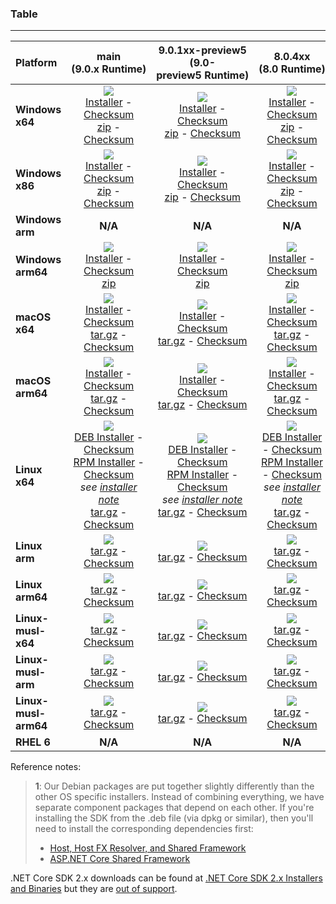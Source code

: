 ### Table

--------------------------------------------------------------------------------------
| Platform | main<br>(9.0.x&nbsp;Runtime) | 9.0.1xx-preview5<br>(9.0-preview5&nbsp;Runtime) | 8.0.4xx<br>(8.0&nbsp;Runtime) | 8.0.3xx<br>(8.0&nbsp;Runtime) | Release/7.0.4xx<br>(7.0.x&nbsp;Runtime) |
| :--------- | :----------: | :----------: | :----------: | :----------: | :----------: |
| **Windows x64** | [![][win-x64-badge-main]][win-x64-version-main]<br>[Installer][win-x64-installer-main] - [Checksum][win-x64-installer-checksum-main]<br>[zip][win-x64-zip-main] - [Checksum][win-x64-zip-checksum-main] | [![][win-x64-badge-9.0.1xx-preview5]][win-x64-version-9.0.1xx-preview5]<br>[Installer][win-x64-installer-9.0.1xx-preview5] - [Checksum][win-x64-installer-checksum-9.0.1xx-preview5]<br>[zip][win-x64-zip-9.0.1xx-preview5] - [Checksum][win-x64-zip-checksum-9.0.1xx-preview5] | [![][win-x64-badge-8.0.4XX]][win-x64-version-8.0.4XX]<br>[Installer][win-x64-installer-8.0.4XX] - [Checksum][win-x64-installer-checksum-8.0.4XX]<br>[zip][win-x64-zip-8.0.4XX] - [Checksum][win-x64-zip-checksum-8.0.4XX] | [![][win-x64-badge-8.0.3XX]][win-x64-version-8.0.3XX]<br>[Installer][win-x64-installer-8.0.3XX] - [Checksum][win-x64-installer-checksum-8.0.3XX]<br>[zip][win-x64-zip-8.0.3XX] - [Checksum][win-x64-zip-checksum-8.0.3XX] | [![][win-x64-badge-7.0.4XX]][win-x64-version-7.0.4XX]<br>[Installer][win-x64-installer-7.0.4XX] - [Checksum][win-x64-installer-checksum-7.0.4XX]<br>[zip][win-x64-zip-7.0.4XX] - [Checksum][win-x64-zip-checksum-7.0.4XX] |
| **Windows x86** | [![][win-x86-badge-main]][win-x86-version-main]<br>[Installer][win-x86-installer-main] - [Checksum][win-x86-installer-checksum-main]<br>[zip][win-x86-zip-main] - [Checksum][win-x86-zip-checksum-main] | [![][win-x86-badge-9.0.1xx-preview5]][win-x86-version-9.0.1xx-preview5]<br>[Installer][win-x86-installer-9.0.1xx-preview5] - [Checksum][win-x86-installer-checksum-9.0.1xx-preview5]<br>[zip][win-x86-zip-9.0.1xx-preview5] - [Checksum][win-x86-zip-checksum-9.0.1xx-preview5] | [![][win-x86-badge-8.0.4XX]][win-x86-version-8.0.4XX]<br>[Installer][win-x86-installer-8.0.4XX] - [Checksum][win-x86-installer-checksum-8.0.4XX]<br>[zip][win-x86-zip-8.0.4XX] - [Checksum][win-x86-zip-checksum-8.0.4XX] | [![][win-x86-badge-8.0.3XX]][win-x86-version-8.0.3XX]<br>[Installer][win-x86-installer-8.0.3XX] - [Checksum][win-x86-installer-checksum-8.0.3XX]<br>[zip][win-x86-zip-8.0.3XX] - [Checksum][win-x86-zip-checksum-8.0.3XX] | [![][win-x86-badge-7.0.4XX]][win-x86-version-7.0.4XX]<br>[Installer][win-x86-installer-7.0.4XX] - [Checksum][win-x86-installer-checksum-7.0.4XX]<br>[zip][win-x86-zip-7.0.4XX] - [Checksum][win-x86-zip-checksum-7.0.4XX] |
| **Windows arm** | **N/A** | **N/A** | **N/A** | **N/A** | **N/A** |
| **Windows arm64** | [![][win-arm64-badge-main]][win-arm64-version-main]<br>[Installer][win-arm64-installer-main] - [Checksum][win-arm64-installer-checksum-main]<br>[zip][win-arm64-zip-main] | [![][win-arm64-badge-9.0.1xx-preview5]][win-arm64-version-9.0.1xx-preview5]<br>[Installer][win-arm64-installer-9.0.1xx-preview5] - [Checksum][win-arm64-installer-checksum-9.0.1xx-preview5]<br>[zip][win-arm64-zip-9.0.1xx-preview5] | [![][win-arm64-badge-8.0.4XX]][win-arm64-version-8.0.4XX]<br>[Installer][win-arm64-installer-8.0.4XX] - [Checksum][win-arm64-installer-checksum-8.0.4XX]<br>[zip][win-arm64-zip-8.0.4XX] | [![][win-arm64-badge-8.0.3XX]][win-arm64-version-8.0.3XX]<br>[Installer][win-arm64-installer-8.0.3XX] - [Checksum][win-arm64-installer-checksum-8.0.3XX]<br>[zip][win-arm64-zip-8.0.3XX] | [![][win-arm64-badge-7.0.4XX]][win-arm64-version-7.0.4XX]<br>[Installer][win-arm64-installer-7.0.4XX] - [Checksum][win-arm64-installer-checksum-7.0.4XX]<br>[zip][win-arm64-zip-7.0.4XX] |
| **macOS x64** | [![][osx-x64-badge-main]][osx-x64-version-main]<br>[Installer][osx-x64-installer-main] - [Checksum][osx-x64-installer-checksum-main]<br>[tar.gz][osx-x64-targz-main] - [Checksum][osx-x64-targz-checksum-main] | [![][osx-x64-badge-9.0.1xx-preview5]][osx-x64-version-9.0.1xx-preview5]<br>[Installer][osx-x64-installer-9.0.1xx-preview5] - [Checksum][osx-x64-installer-checksum-9.0.1xx-preview5]<br>[tar.gz][osx-x64-targz-9.0.1xx-preview5] - [Checksum][osx-x64-targz-checksum-9.0.1xx-preview5] | [![][osx-x64-badge-8.0.4XX]][osx-x64-version-8.0.4XX]<br>[Installer][osx-x64-installer-8.0.4XX] - [Checksum][osx-x64-installer-checksum-8.0.4XX]<br>[tar.gz][osx-x64-targz-8.0.4XX] - [Checksum][osx-x64-targz-checksum-8.0.4XX] | [![][osx-x64-badge-8.0.3XX]][osx-x64-version-8.0.3XX]<br>[Installer][osx-x64-installer-8.0.3XX] - [Checksum][osx-x64-installer-checksum-8.0.3XX]<br>[tar.gz][osx-x64-targz-8.0.3XX] - [Checksum][osx-x64-targz-checksum-8.0.3XX] | [![][osx-x64-badge-7.0.4XX]][osx-x64-version-7.0.4XX]<br>[Installer][osx-x64-installer-7.0.4XX] - [Checksum][osx-x64-installer-checksum-7.0.4XX]<br>[tar.gz][osx-x64-targz-7.0.4XX] - [Checksum][osx-x64-targz-checksum-7.0.4XX] |
| **macOS arm64** | [![][osx-arm64-badge-main]][osx-arm64-version-main]<br>[Installer][osx-arm64-installer-main] - [Checksum][osx-arm64-installer-checksum-main]<br>[tar.gz][osx-arm64-targz-main] - [Checksum][osx-arm64-targz-checksum-main] | [![][osx-arm64-badge-9.0.1xx-preview5]][osx-arm64-version-9.0.1xx-preview5]<br>[Installer][osx-arm64-installer-9.0.1xx-preview5] - [Checksum][osx-arm64-installer-checksum-9.0.1xx-preview5]<br>[tar.gz][osx-arm64-targz-9.0.1xx-preview5] - [Checksum][osx-arm64-targz-checksum-9.0.1xx-preview5] | [![][osx-arm64-badge-8.0.4XX]][osx-arm64-version-8.0.4XX]<br>[Installer][osx-arm64-installer-8.0.4XX] - [Checksum][osx-arm64-installer-checksum-8.0.4XX]<br>[tar.gz][osx-arm64-targz-8.0.4XX] - [Checksum][osx-arm64-targz-checksum-8.0.4XX] | [![][osx-arm64-badge-8.0.3XX]][osx-arm64-version-8.0.3XX]<br>[Installer][osx-arm64-installer-8.0.3XX] - [Checksum][osx-arm64-installer-checksum-8.0.3XX]<br>[tar.gz][osx-arm64-targz-8.0.3XX] - [Checksum][osx-arm64-targz-checksum-8.0.3XX] | [![][osx-arm64-badge-7.0.4XX]][osx-arm64-version-7.0.4XX]<br>[Installer][osx-arm64-installer-7.0.4XX] - [Checksum][osx-arm64-installer-checksum-7.0.4XX]<br>[tar.gz][osx-arm64-targz-7.0.4XX] - [Checksum][osx-arm64-targz-checksum-7.0.4XX] |
| **Linux x64** | [![][linux-badge-main]][linux-version-main]<br>[DEB Installer][linux-DEB-installer-main] - [Checksum][linux-DEB-installer-checksum-main]<br>[RPM Installer][linux-RPM-installer-main] - [Checksum][linux-RPM-installer-checksum-main]<br>_see [installer note](../README.md#debian-package-dependencies)_<br>[tar.gz][linux-targz-main] - [Checksum][linux-targz-checksum-main] | [![][linux-badge-9.0.1xx-preview5]][linux-version-9.0.1xx-preview5]<br>[DEB Installer][linux-DEB-installer-9.0.1xx-preview5] - [Checksum][linux-DEB-installer-checksum-9.0.1xx-preview5]<br>[RPM Installer][linux-RPM-installer-9.0.1xx-preview5] - [Checksum][linux-RPM-installer-checksum-9.0.1xx-preview5]<br>_see [installer note](../README.md#debian-package-dependencies)_<br>[tar.gz][linux-targz-9.0.1xx-preview5] - [Checksum][linux-targz-checksum-9.0.1xx-preview5] | [![][linux-badge-8.0.4XX]][linux-version-8.0.4XX]<br>[DEB Installer][linux-DEB-installer-8.0.4XX] - [Checksum][linux-DEB-installer-checksum-8.0.4XX]<br>[RPM Installer][linux-RPM-installer-8.0.4XX] - [Checksum][linux-RPM-installer-checksum-8.0.4XX]<br>_see [installer note](../README.md#debian-package-dependencies)_<br>[tar.gz][linux-targz-8.0.4XX] - [Checksum][linux-targz-checksum-8.0.4XX] | [![][linux-badge-8.0.3XX]][linux-version-8.0.3XX]<br>[DEB Installer][linux-DEB-installer-8.0.3XX] - [Checksum][linux-DEB-installer-checksum-8.0.3XX]<br>[RPM Installer][linux-RPM-installer-8.0.3XX] - [Checksum][linux-RPM-installer-checksum-8.0.3XX]<br>_see [installer note](../README.md#debian-package-dependencies)_<br>[tar.gz][linux-targz-8.0.3XX] - [Checksum][linux-targz-checksum-8.0.3XX] | [![][linux-badge-7.0.4XX]][linux-version-7.0.4XX]<br>[DEB Installer][linux-DEB-installer-7.0.4XX] - [Checksum][linux-DEB-installer-checksum-7.0.4XX]<br>[RPM Installer][linux-RPM-installer-7.0.4XX] - [Checksum][linux-RPM-installer-checksum-7.0.4XX]<br>_see [installer note](../README.md#debian-package-dependencies)_<br>[tar.gz][linux-targz-7.0.4XX] - [Checksum][linux-targz-checksum-7.0.4XX] |
| **Linux arm** | [![][linux-arm-badge-main]][linux-arm-version-main]<br>[tar.gz][linux-arm-targz-main] - [Checksum][linux-arm-targz-checksum-main] | [![][linux-arm-badge-9.0.1xx-preview5]][linux-arm-version-9.0.1xx-preview5]<br>[tar.gz][linux-arm-targz-9.0.1xx-preview5] - [Checksum][linux-arm-targz-checksum-9.0.1xx-preview5] | [![][linux-arm-badge-8.0.4XX]][linux-arm-version-8.0.4XX]<br>[tar.gz][linux-arm-targz-8.0.4XX] - [Checksum][linux-arm-targz-checksum-8.0.4XX] | [![][linux-arm-badge-8.0.3XX]][linux-arm-version-8.0.3XX]<br>[tar.gz][linux-arm-targz-8.0.3XX] - [Checksum][linux-arm-targz-checksum-8.0.3XX] | [![][linux-arm-badge-7.0.4XX]][linux-arm-version-7.0.4XX]<br>[tar.gz][linux-arm-targz-7.0.4XX] - [Checksum][linux-arm-targz-checksum-7.0.4XX] |
| **Linux arm64** | [![][linux-arm64-badge-main]][linux-arm64-version-main]<br>[tar.gz][linux-arm64-targz-main] - [Checksum][linux-arm64-targz-checksum-main] | [![][linux-arm64-badge-9.0.1xx-preview5]][linux-arm64-version-9.0.1xx-preview5]<br>[tar.gz][linux-arm64-targz-9.0.1xx-preview5] - [Checksum][linux-arm64-targz-checksum-9.0.1xx-preview5] | [![][linux-arm64-badge-8.0.4XX]][linux-arm64-version-8.0.4XX]<br>[tar.gz][linux-arm64-targz-8.0.4XX] - [Checksum][linux-arm64-targz-checksum-8.0.4XX] | [![][linux-arm64-badge-8.0.3XX]][linux-arm64-version-8.0.3XX]<br>[tar.gz][linux-arm64-targz-8.0.3XX] - [Checksum][linux-arm64-targz-checksum-8.0.3XX] | [![][linux-arm64-badge-7.0.4XX]][linux-arm64-version-7.0.4XX]<br>[tar.gz][linux-arm64-targz-7.0.4XX] - [Checksum][linux-arm64-targz-checksum-7.0.4XX] |
| **Linux-musl-x64** | [![][linux-musl-x64-badge-main]][linux-musl-x64-version-main]<br>[tar.gz][linux-musl-x64-targz-main] - [Checksum][linux-musl-x64-targz-checksum-main] | [![][linux-musl-x64-badge-9.0.1xx-preview5]][linux-musl-x64-version-9.0.1xx-preview5]<br>[tar.gz][linux-musl-x64-targz-9.0.1xx-preview5] - [Checksum][linux-musl-x64-targz-checksum-9.0.1xx-preview5] | [![][linux-musl-x64-badge-8.0.4XX]][linux-musl-x64-version-8.0.4XX]<br>[tar.gz][linux-musl-x64-targz-8.0.4XX] - [Checksum][linux-musl-x64-targz-checksum-8.0.4XX] | [![][linux-musl-x64-badge-8.0.3XX]][linux-musl-x64-version-8.0.3XX]<br>[tar.gz][linux-musl-x64-targz-8.0.3XX] - [Checksum][linux-musl-x64-targz-checksum-8.0.3XX] | [![][linux-musl-x64-badge-7.0.4XX]][linux-musl-x64-version-7.0.4XX]<br>[tar.gz][linux-musl-x64-targz-7.0.4XX] - [Checksum][linux-musl-x64-targz-checksum-7.0.4XX] |
| **Linux-musl-arm** | [![][linux-musl-arm-badge-main]][linux-musl-arm-version-main]<br>[tar.gz][linux-musl-arm-targz-main] - [Checksum][linux-musl-arm-targz-checksum-main] | [![][linux-musl-arm-badge-9.0.1xx-preview5]][linux-musl-arm-version-9.0.1xx-preview5]<br>[tar.gz][linux-musl-arm-targz-9.0.1xx-preview5] - [Checksum][linux-musl-arm-targz-checksum-9.0.1xx-preview5] | [![][linux-musl-arm-badge-8.0.4XX]][linux-musl-arm-version-8.0.4XX]<br>[tar.gz][linux-musl-arm-targz-8.0.4XX] - [Checksum][linux-musl-arm-targz-checksum-8.0.4XX] | [![][linux-musl-arm-badge-8.0.3XX]][linux-musl-arm-version-8.0.3XX]<br>[tar.gz][linux-musl-arm-targz-8.0.3XX] - [Checksum][linux-musl-arm-targz-checksum-8.0.3XX] | [![][linux-musl-arm-badge-7.0.4XX]][linux-musl-arm-version-7.0.4XX]<br>[tar.gz][linux-musl-arm-targz-7.0.4XX] - [Checksum][linux-musl-arm-targz-checksum-7.0.4XX] |
| **Linux-musl-arm64** | [![][linux-musl-arm64-badge-main]][linux-musl-arm64-version-main]<br>[tar.gz][linux-musl-arm64-targz-main] - [Checksum][linux-musl-arm64-targz-checksum-main] | [![][linux-musl-arm64-badge-9.0.1xx-preview5]][linux-musl-arm64-version-9.0.1xx-preview5]<br>[tar.gz][linux-musl-arm64-targz-9.0.1xx-preview5] - [Checksum][linux-musl-arm64-targz-checksum-9.0.1xx-preview5] | [![][linux-musl-arm64-badge-8.0.4XX]][linux-musl-arm64-version-8.0.4XX]<br>[tar.gz][linux-musl-arm64-targz-8.0.4XX] - [Checksum][linux-musl-arm64-targz-checksum-8.0.4XX] | [![][linux-musl-arm64-badge-8.0.3XX]][linux-musl-arm64-version-8.0.3XX]<br>[tar.gz][linux-musl-arm64-targz-8.0.3XX] - [Checksum][linux-musl-arm64-targz-checksum-8.0.3XX] | [![][linux-musl-arm64-badge-7.0.4XX]][linux-musl-arm64-version-7.0.4XX]<br>[tar.gz][linux-musl-arm64-targz-7.0.4XX] - [Checksum][linux-musl-arm64-targz-checksum-7.0.4XX] |
| **RHEL 6** | **N/A** | **N/A** | **N/A** | **N/A** | **N/A** |

Reference notes:
> **1**: Our Debian packages are put together slightly differently than the other OS specific installers. Instead of combining everything, we have separate component packages that depend on each other. If you're installing the SDK from the .deb file (via dpkg or similar), then you'll need to install the corresponding dependencies first:
> * [Host, Host FX Resolver, and Shared Framework](https://github.com/dotnet/runtime/blob/main/docs/project/dogfooding.md#nightly-builds-table)
> * [ASP.NET Core Shared Framework](https://github.com/aspnet/AspNetCore/blob/main/docs/DailyBuilds.md)

.NET Core SDK 2.x downloads can be found at [.NET Core SDK 2.x Installers and Binaries](Downloads2.x.md) but they are [out of support](https://dotnet.microsoft.com/platform/support/policy/dotnet-core).

[win-x64-badge-main]: https://aka.ms/dotnet/9.0.1xx/daily/win_x64_Release_version_badge.svg?no-cache
[win-x64-version-main]: https://aka.ms/dotnet/9.0.1xx/daily/productCommit-win-x64.txt
[win-x64-installer-main]: https://aka.ms/dotnet/9.0.1xx/daily/dotnet-sdk-win-x64.exe
[win-x64-installer-checksum-main]: https://aka.ms/dotnet/9.0.1xx/daily/dotnet-sdk-win-x64.exe.sha
[win-x64-zip-main]: https://aka.ms/dotnet/9.0.1xx/daily/dotnet-sdk-win-x64.zip
[win-x64-zip-checksum-main]: https://aka.ms/dotnet/9.0.1xx/daily/dotnet-sdk-win-x64.zip.sha

[win-x64-badge-9.0.1xx-preview5]: https://aka.ms/dotnet/9.0.1xx-preview5/daily/win_x64_Release_version_badge.svg?no-cache
[win-x64-version-9.0.1xx-preview5]: https://aka.ms/dotnet/9.0.1xx-preview5/daily/productCommit-win-x64.txt
[win-x64-installer-9.0.1xx-preview5]: https://aka.ms/dotnet/9.0.1xx-preview5/daily/dotnet-sdk-win-x64.exe
[win-x64-installer-checksum-9.0.1xx-preview5]: https://aka.ms/dotnet/9.0.1xx-preview5/daily/dotnet-sdk-win-x64.exe.sha
[win-x64-zip-9.0.1xx-preview5]: https://aka.ms/dotnet/9.0.1xx-preview5/daily/dotnet-sdk-win-x64.zip
[win-x64-zip-checksum-9.0.1xx-preview5]: https://aka.ms/dotnet/9.0.1xx-preview5/daily/dotnet-sdk-win-x64.zip.sha

[win-x64-badge-8.0.4XX]: https://aka.ms/dotnet/8.0.4xx/daily/win_x64_Release_version_badge.svg?no-cache
[win-x64-version-8.0.4XX]: https://aka.ms/dotnet/8.0.4xx/daily/productCommit-win-x64.txt
[win-x64-installer-8.0.4XX]: https://aka.ms/dotnet/8.0.4xx/daily/dotnet-sdk-win-x64.exe
[win-x64-installer-checksum-8.0.4XX]: https://aka.ms/dotnet/8.0.4xx/daily/dotnet-sdk-win-x64.exe.sha
[win-x64-zip-8.0.4XX]: https://aka.ms/dotnet/8.0.4xx/daily/dotnet-sdk-win-x64.zip
[win-x64-zip-checksum-8.0.4XX]: https://aka.ms/dotnet/8.0.4xx/daily/dotnet-sdk-win-x64.zip.sha

[win-x64-badge-8.0.3XX]: https://aka.ms/dotnet/8.0.3xx/daily/win_x64_Release_version_badge.svg?no-cache
[win-x64-version-8.0.3XX]: https://aka.ms/dotnet/8.0.3xx/daily/productCommit-win-x64.txt
[win-x64-installer-8.0.3XX]: https://aka.ms/dotnet/8.0.3xx/daily/dotnet-sdk-win-x64.exe
[win-x64-installer-checksum-8.0.3XX]: https://aka.ms/dotnet/8.0.3xx/daily/dotnet-sdk-win-x64.exe.sha
[win-x64-zip-8.0.3XX]: https://aka.ms/dotnet/8.0.3xx/daily/dotnet-sdk-win-x64.zip
[win-x64-zip-checksum-8.0.3XX]: https://aka.ms/dotnet/8.0.3xx/daily/dotnet-sdk-win-x64.zip.sha

[win-x64-badge-7.0.4XX]: https://aka.ms/dotnet/7.0.4xx/daily/win_x64_Release_version_badge.svg?no-cache
[win-x64-version-7.0.4XX]: https://aka.ms/dotnet/7.0.4xx/daily/productCommit-win-x64.txt
[win-x64-installer-7.0.4XX]: https://aka.ms/dotnet/7.0.4xx/daily/dotnet-sdk-win-x64.exe
[win-x64-installer-checksum-7.0.4XX]: https://aka.ms/dotnet/7.0.4xx/daily/dotnet-sdk-win-x64.exe.sha
[win-x64-zip-7.0.4XX]: https://aka.ms/dotnet/7.0.4xx/daily/dotnet-sdk-win-x64.zip
[win-x64-zip-checksum-7.0.4XX]: https://aka.ms/dotnet/7.0.4xx/daily/dotnet-sdk-win-x64.zip.sha

[win-x86-badge-main]: https://aka.ms/dotnet/9.0.1xx/daily/win_x86_Release_version_badge.svg?no-cache
[win-x86-version-main]: https://aka.ms/dotnet/9.0.1xx/daily/productCommit-win-x86.txt
[win-x86-installer-main]: https://aka.ms/dotnet/9.0.1xx/daily/dotnet-sdk-win-x86.exe
[win-x86-installer-checksum-main]: https://aka.ms/dotnet/9.0.1xx/daily/dotnet-sdk-win-x86.exe.sha
[win-x86-zip-main]: https://aka.ms/dotnet/9.0.1xx/daily/dotnet-sdk-win-x86.zip
[win-x86-zip-checksum-main]: https://aka.ms/dotnet/9.0.1xx/daily/dotnet-sdk-win-x86.zip.sha

[win-x86-badge-9.0.1xx-preview5]: https://aka.ms/dotnet/9.0.1xx-preview5/daily/win_x86_Release_version_badge.svg?no-cache
[win-x86-version-9.0.1xx-preview5]: https://aka.ms/dotnet/9.0.1xx-preview5/daily/productCommit-win-x86.txt
[win-x86-installer-9.0.1xx-preview5]: https://aka.ms/dotnet/9.0.1xx-preview5/daily/dotnet-sdk-win-x86.exe
[win-x86-installer-checksum-9.0.1xx-preview5]: https://aka.ms/dotnet/9.0.1xx-preview5/daily/dotnet-sdk-win-x86.exe.sha
[win-x86-zip-9.0.1xx-preview5]: https://aka.ms/dotnet/9.0.1xx-preview5/daily/dotnet-sdk-win-x86.zip
[win-x86-zip-checksum-9.0.1xx-preview5]: https://aka.ms/dotnet/9.0.1xx-preview5/daily/dotnet-sdk-win-x86.zip.sha

[win-x86-badge-8.0.4XX]: https://aka.ms/dotnet/8.0.4xx/daily/win_x86_Release_version_badge.svg?no-cache
[win-x86-version-8.0.4XX]: https://aka.ms/dotnet/8.0.4xx/daily/productCommit-win-x86.txt
[win-x86-installer-8.0.4XX]: https://aka.ms/dotnet/8.0.4xx/daily/dotnet-sdk-win-x86.exe
[win-x86-installer-checksum-8.0.4XX]: https://aka.ms/dotnet/8.0.4xx/daily/dotnet-sdk-win-x86.exe.sha
[win-x86-zip-8.0.4XX]: https://aka.ms/dotnet/8.0.4xx/daily/dotnet-sdk-win-x86.zip
[win-x86-zip-checksum-8.0.4XX]: https://aka.ms/dotnet/8.0.4xx/daily/dotnet-sdk-win-x86.zip.sha

[win-x86-badge-8.0.3XX]: https://aka.ms/dotnet/8.0.3xx/daily/win_x86_Release_version_badge.svg?no-cache
[win-x86-version-8.0.3XX]: https://aka.ms/dotnet/8.0.3xx/daily/productCommit-win-x86.txt
[win-x86-installer-8.0.3XX]: https://aka.ms/dotnet/8.0.3xx/daily/dotnet-sdk-win-x86.exe
[win-x86-installer-checksum-8.0.3XX]: https://aka.ms/dotnet/8.0.3xx/daily/dotnet-sdk-win-x86.exe.sha
[win-x86-zip-8.0.3XX]: https://aka.ms/dotnet/8.0.3xx/daily/dotnet-sdk-win-x86.zip
[win-x86-zip-checksum-8.0.3XX]: https://aka.ms/dotnet/8.0.3xx/daily/dotnet-sdk-win-x86.zip.sha

[win-x86-badge-7.0.4XX]: https://aka.ms/dotnet/7.0.4xx/daily/win_x86_Release_version_badge.svg?no-cache
[win-x86-version-7.0.4XX]: https://aka.ms/dotnet/7.0.4xx/daily/productCommit-win-x86.txt
[win-x86-installer-7.0.4XX]: https://aka.ms/dotnet/7.0.4xx/daily/dotnet-sdk-win-x86.exe
[win-x86-installer-checksum-7.0.4XX]: https://aka.ms/dotnet/7.0.4xx/daily/dotnet-sdk-win-x86.exe.sha
[win-x86-zip-7.0.4XX]: https://aka.ms/dotnet/7.0.4xx/daily/dotnet-sdk-win-x86.zip
[win-x86-zip-checksum-7.0.4XX]: https://aka.ms/dotnet/7.0.4xx/daily/dotnet-sdk-win-x86.zip.sha

[osx-x64-badge-main]: https://aka.ms/dotnet/9.0.1xx/daily/osx_x64_Release_version_badge.svg?no-cache
[osx-x64-version-main]: https://aka.ms/dotnet/9.0.1xx/daily/productCommit-osx-x64.txt
[osx-x64-installer-main]: https://aka.ms/dotnet/9.0.1xx/daily/dotnet-sdk-osx-x64.pkg
[osx-x64-installer-checksum-main]: https://aka.ms/dotnet/9.0.1xx/daily/dotnet-sdk-osx-x64.pkg.sha
[osx-x64-targz-main]: https://aka.ms/dotnet/9.0.1xx/daily/dotnet-sdk-osx-x64.tar.gz
[osx-x64-targz-checksum-main]: https://aka.ms/dotnet/9.0.1xx/daily/dotnet-sdk-osx-x64.pkg.tar.gz.sha

[osx-x64-badge-9.0.1xx-preview5]: https://aka.ms/dotnet/9.0.1xx-preview5/daily/osx_x64_Release_version_badge.svg?no-cache
[osx-x64-version-9.0.1xx-preview5]: https://aka.ms/dotnet/9.0.1xx-preview5/daily/productCommit-osx-x64.txt
[osx-x64-installer-9.0.1xx-preview5]: https://aka.ms/dotnet/9.0.1xx-preview5/daily/dotnet-sdk-osx-x64.pkg
[osx-x64-installer-checksum-9.0.1xx-preview5]: https://aka.ms/dotnet/9.0.1xx-preview5/daily/dotnet-sdk-osx-x64.pkg.sha
[osx-x64-targz-9.0.1xx-preview5]: https://aka.ms/dotnet/9.0.1xx-preview5/daily/dotnet-sdk-osx-x64.tar.gz
[osx-x64-targz-checksum-9.0.1xx-preview5]: https://aka.ms/dotnet/9.0.1xx-preview5/daily/dotnet-sdk-osx-x64.pkg.tar.gz.sha

[osx-x64-badge-8.0.4XX]: https://aka.ms/dotnet/8.0.4xx/daily/osx_x64_Release_version_badge.svg?no-cache
[osx-x64-version-8.0.4XX]: https://aka.ms/dotnet/8.0.4xx/daily/productCommit-osx-x64.txt
[osx-x64-installer-8.0.4XX]: https://aka.ms/dotnet/8.0.4xx/daily/dotnet-sdk-osx-x64.pkg
[osx-x64-installer-checksum-8.0.4XX]: https://aka.ms/dotnet/8.0.4xx/daily/dotnet-sdk-osx-x64.pkg.sha
[osx-x64-targz-8.0.4XX]: https://aka.ms/dotnet/8.0.4xx/daily/dotnet-sdk-osx-x64.tar.gz
[osx-x64-targz-checksum-8.0.4XX]: https://aka.ms/dotnet/8.0.4xx/daily/dotnet-sdk-osx-x64.pkg.tar.gz.sha

[osx-x64-badge-8.0.3XX]: https://aka.ms/dotnet/8.0.3xx/daily/osx_x64_Release_version_badge.svg?no-cache
[osx-x64-version-8.0.3XX]: https://aka.ms/dotnet/8.0.3xx/daily/productCommit-osx-x64.txt
[osx-x64-installer-8.0.3XX]: https://aka.ms/dotnet/8.0.3xx/daily/dotnet-sdk-osx-x64.pkg
[osx-x64-installer-checksum-8.0.3XX]: https://aka.ms/dotnet/8.0.3xx/daily/dotnet-sdk-osx-x64.pkg.sha
[osx-x64-targz-8.0.3XX]: https://aka.ms/dotnet/8.0.3xx/daily/dotnet-sdk-osx-x64.tar.gz
[osx-x64-targz-checksum-8.0.3XX]: https://aka.ms/dotnet/8.0.3xx/daily/dotnet-sdk-osx-x64.pkg.tar.gz.sha

[osx-x64-badge-7.0.4XX]: https://aka.ms/dotnet/7.0.4xx/daily/osx_x64_Release_version_badge.svg?no-cache
[osx-x64-version-7.0.4XX]: https://aka.ms/dotnet/7.0.4xx/daily/productCommit-osx-x64.txt
[osx-x64-installer-7.0.4XX]: https://aka.ms/dotnet/7.0.4xx/daily/dotnet-sdk-osx-x64.pkg
[osx-x64-installer-checksum-7.0.4XX]: https://aka.ms/dotnet/7.0.4xx/daily/dotnet-sdk-osx-x64.pkg.sha
[osx-x64-targz-7.0.4XX]: https://aka.ms/dotnet/7.0.4xx/daily/dotnet-sdk-osx-x64.tar.gz
[osx-x64-targz-checksum-7.0.4XX]: https://aka.ms/dotnet/7.0.4xx/daily/dotnet-sdk-osx-x64.pkg.tar.gz.sha

[osx-arm64-badge-main]: https://aka.ms/dotnet/9.0.1xx/daily/osx_arm64_Release_version_badge.svg?no-cache
[osx-arm64-version-main]: https://aka.ms/dotnet/9.0.1xx/daily/productCommit-osx-arm64.txt
[osx-arm64-installer-main]: https://aka.ms/dotnet/9.0.1xx/daily/dotnet-sdk-osx-arm64.pkg
[osx-arm64-installer-checksum-main]: https://aka.ms/dotnet/9.0.1xx/daily/dotnet-sdk-osx-arm64.pkg.sha
[osx-arm64-targz-main]: https://aka.ms/dotnet/9.0.1xx/daily/dotnet-sdk-osx-arm64.tar.gz
[osx-arm64-targz-checksum-main]: https://aka.ms/dotnet/9.0.1xx/daily/dotnet-sdk-osx-arm64.pkg.tar.gz.sha

[osx-arm64-badge-9.0.1xx-preview5]: https://aka.ms/dotnet/9.0.1xx-preview5/daily/osx_arm64_Release_version_badge.svg?no-cache
[osx-arm64-version-9.0.1xx-preview5]: https://aka.ms/dotnet/9.0.1xx-preview5/daily/productCommit-osx-arm64.txt
[osx-arm64-installer-9.0.1xx-preview5]: https://aka.ms/dotnet/9.0.1xx-preview5/daily/dotnet-sdk-osx-arm64.pkg
[osx-arm64-installer-checksum-9.0.1xx-preview5]: https://aka.ms/dotnet/9.0.1xx-preview5/daily/dotnet-sdk-osx-arm64.pkg.sha
[osx-arm64-targz-9.0.1xx-preview5]: https://aka.ms/dotnet/9.0.1xx-preview5/daily/dotnet-sdk-osx-arm64.tar.gz
[osx-arm64-targz-checksum-9.0.1xx-preview5]: https://aka.ms/dotnet/9.0.1xx-preview5/daily/dotnet-sdk-osx-arm64.pkg.tar.gz.sha

[osx-arm64-badge-8.0.4XX]: https://aka.ms/dotnet/8.0.4xx/daily/osx_arm64_Release_version_badge.svg?no-cache
[osx-arm64-version-8.0.4XX]: https://aka.ms/dotnet/8.0.4xx/daily/productCommit-osx-arm64.txt
[osx-arm64-installer-8.0.4XX]: https://aka.ms/dotnet/8.0.4xx/daily/dotnet-sdk-osx-arm64.pkg
[osx-arm64-installer-checksum-8.0.4XX]: https://aka.ms/dotnet/8.0.4xx/daily/dotnet-sdk-osx-arm64.pkg.sha
[osx-arm64-targz-8.0.4XX]: https://aka.ms/dotnet/8.0.4xx/daily/dotnet-sdk-osx-arm64.tar.gz
[osx-arm64-targz-checksum-8.0.4XX]: https://aka.ms/dotnet/8.0.4xx/daily/dotnet-sdk-osx-arm64.pkg.tar.gz.sha

[osx-arm64-badge-8.0.3XX]: https://aka.ms/dotnet/8.0.3xx/daily/osx_arm64_Release_version_badge.svg?no-cache
[osx-arm64-version-8.0.3XX]: https://aka.ms/dotnet/8.0.3xx/daily/productCommit-osx-arm64.txt
[osx-arm64-installer-8.0.3XX]: https://aka.ms/dotnet/8.0.3xx/daily/dotnet-sdk-osx-arm64.pkg
[osx-arm64-installer-checksum-8.0.3XX]: https://aka.ms/dotnet/8.0.3xx/daily/dotnet-sdk-osx-arm64.pkg.sha
[osx-arm64-targz-8.0.3XX]: https://aka.ms/dotnet/8.0.3xx/daily/dotnet-sdk-osx-arm64.tar.gz
[osx-arm64-targz-checksum-8.0.3XX]: https://aka.ms/dotnet/8.0.3xx/daily/dotnet-sdk-osx-arm64.pkg.tar.gz.sha

[osx-arm64-badge-7.0.4XX]: https://aka.ms/dotnet/7.0.4xx/daily/osx_arm64_Release_version_badge.svg?no-cache
[osx-arm64-version-7.0.4XX]: https://aka.ms/dotnet/7.0.4xx/daily/productCommit-osx-arm64.txt
[osx-arm64-installer-7.0.4XX]: https://aka.ms/dotnet/7.0.4xx/daily/dotnet-sdk-osx-arm64.pkg
[osx-arm64-installer-checksum-7.0.4XX]: https://aka.ms/dotnet/7.0.4xx/daily/dotnet-sdk-osx-arm64.pkg.sha
[osx-arm64-targz-7.0.4XX]: https://aka.ms/dotnet/7.0.4xx/daily/dotnet-sdk-osx-arm64.tar.gz
[osx-arm64-targz-checksum-7.0.4XX]: https://aka.ms/dotnet/7.0.4xx/daily/dotnet-sdk-osx-arm64.pkg.tar.gz.sha

[linux-badge-main]: https://aka.ms/dotnet/9.0.1xx/daily/linux_x64_Release_version_badge.svg?no-cache
[linux-version-main]: https://aka.ms/dotnet/9.0.1xx/daily/productCommit-linux-x64.txt
[linux-DEB-installer-main]: https://aka.ms/dotnet/9.0.1xx/daily/dotnet-sdk-x64.deb
[linux-DEB-installer-checksum-main]: https://aka.ms/dotnet/9.0.1xx/daily/dotnet-sdk-x64.deb.sha
[linux-RPM-installer-main]: https://aka.ms/dotnet/9.0.1xx/daily/dotnet-sdk-x64.rpm
[linux-RPM-installer-checksum-main]: https://aka.ms/dotnet/9.0.1xx/daily/dotnet-sdk-x64.rpm.sha
[linux-targz-main]: https://aka.ms/dotnet/9.0.1xx/daily/dotnet-sdk-linux-x64.tar.gz
[linux-targz-checksum-main]: https://aka.ms/dotnet/9.0.1xx/daily/dotnet-sdk-linux-x64.tar.gz.sha

[linux-badge-9.0.1xx-preview5]: https://aka.ms/dotnet/9.0.1xx-preview5/daily/linux_x64_Release_version_badge.svg?no-cache
[linux-version-9.0.1xx-preview5]: https://aka.ms/dotnet/9.0.1xx-preview5/daily/productCommit-linux-x64.txt
[linux-DEB-installer-9.0.1xx-preview5]: https://aka.ms/dotnet/9.0.1xx-preview5/daily/dotnet-sdk-x64.deb
[linux-DEB-installer-checksum-9.0.1xx-preview5]: https://aka.ms/dotnet/9.0.1xx-preview5/daily/dotnet-sdk-x64.deb.sha
[linux-RPM-installer-9.0.1xx-preview5]: https://aka.ms/dotnet/9.0.1xx-preview5/daily/dotnet-sdk-x64.rpm
[linux-RPM-installer-checksum-9.0.1xx-preview5]: https://aka.ms/dotnet/9.0.1xx-preview5/daily/dotnet-sdk-x64.rpm.sha
[linux-targz-9.0.1xx-preview5]: https://aka.ms/dotnet/9.0.1xx-preview5/daily/dotnet-sdk-linux-x64.tar.gz
[linux-targz-checksum-9.0.1xx-preview5]: https://aka.ms/dotnet/9.0.1xx-preview5/daily/dotnet-sdk-linux-x64.tar.gz.sha

[linux-badge-8.0.4XX]: https://aka.ms/dotnet/8.0.4xx/daily/linux_x64_Release_version_badge.svg?no-cache
[linux-version-8.0.4XX]: https://aka.ms/dotnet/8.0.4xx/daily/productCommit-linux-x64.txt
[linux-DEB-installer-8.0.4XX]: https://aka.ms/dotnet/8.0.4xx/daily/dotnet-sdk-x64.deb
[linux-DEB-installer-checksum-8.0.4XX]: https://aka.ms/dotnet/8.0.4xx/daily/dotnet-sdk-x64.deb.sha
[linux-RPM-installer-8.0.4XX]: https://aka.ms/dotnet/8.0.4xx/daily/dotnet-sdk-x64.rpm
[linux-RPM-installer-checksum-8.0.4XX]: https://aka.ms/dotnet/8.0.4xx/daily/dotnet-sdk-x64.rpm.sha
[linux-targz-8.0.4XX]: https://aka.ms/dotnet/8.0.4xx/daily/dotnet-sdk-linux-x64.tar.gz
[linux-targz-checksum-8.0.4XX]: https://aka.ms/dotnet/8.0.4xx/daily/dotnet-sdk-linux-x64.tar.gz.sha

[linux-badge-8.0.3XX]: https://aka.ms/dotnet/8.0.3xx/daily/linux_x64_Release_version_badge.svg?no-cache
[linux-version-8.0.3XX]: https://aka.ms/dotnet/8.0.3xx/daily/productCommit-linux-x64.txt
[linux-DEB-installer-8.0.3XX]: https://aka.ms/dotnet/8.0.3xx/daily/dotnet-sdk-x64.deb
[linux-DEB-installer-checksum-8.0.3XX]: https://aka.ms/dotnet/8.0.3xx/daily/dotnet-sdk-x64.deb.sha
[linux-RPM-installer-8.0.3XX]: https://aka.ms/dotnet/8.0.3xx/daily/dotnet-sdk-x64.rpm
[linux-RPM-installer-checksum-8.0.3XX]: https://aka.ms/dotnet/8.0.3xx/daily/dotnet-sdk-x64.rpm.sha
[linux-targz-8.0.3XX]: https://aka.ms/dotnet/8.0.3xx/daily/dotnet-sdk-linux-x64.tar.gz
[linux-targz-checksum-8.0.3XX]: https://aka.ms/dotnet/8.0.3xx/daily/dotnet-sdk-linux-x64.tar.gz.sha

[linux-badge-7.0.4XX]: https://aka.ms/dotnet/7.0.4xx/daily/linux_x64_Release_version_badge.svg?no-cache
[linux-version-7.0.4XX]: https://aka.ms/dotnet/7.0.4xx/daily/productCommit-linux-x64.txt
[linux-DEB-installer-7.0.4XX]: https://aka.ms/dotnet/7.0.4xx/daily/dotnet-sdk-x64.deb
[linux-DEB-installer-checksum-7.0.4XX]: https://aka.ms/dotnet/7.0.4xx/daily/dotnet-sdk-x64.deb.sha
[linux-RPM-installer-7.0.4XX]: https://aka.ms/dotnet/7.0.4xx/daily/dotnet-sdk-x64.rpm
[linux-RPM-installer-checksum-7.0.4XX]: https://aka.ms/dotnet/7.0.4xx/daily/dotnet-sdk-x64.rpm.sha
[linux-targz-7.0.4XX]: https://aka.ms/dotnet/7.0.4xx/daily/dotnet-sdk-linux-x64.tar.gz
[linux-targz-checksum-7.0.4XX]: https://aka.ms/dotnet/7.0.4xx/daily/dotnet-sdk-linux-x64.tar.gz.sha

[linux-arm-badge-main]: https://aka.ms/dotnet/9.0.1xx/daily/linux_arm_Release_version_badge.svg?no-cache
[linux-arm-version-main]: https://aka.ms/dotnet/9.0.1xx/daily/productCommit-linux-arm.txt
[linux-arm-targz-main]: https://aka.ms/dotnet/9.0.1xx/daily/dotnet-sdk-linux-arm.tar.gz
[linux-arm-targz-checksum-main]: https://aka.ms/dotnet/9.0.1xx/daily/dotnet-sdk-linux-arm.tar.gz.sha

[linux-arm-badge-9.0.1xx-preview5]: https://aka.ms/dotnet/9.0.1xx-preview5/daily/linux_arm_Release_version_badge.svg?no-cache
[linux-arm-version-9.0.1xx-preview5]: https://aka.ms/dotnet/9.0.1xx-preview5/daily/productCommit-linux-arm.txt
[linux-arm-targz-9.0.1xx-preview5]: https://aka.ms/dotnet/9.0.1xx-preview5/daily/dotnet-sdk-linux-arm.tar.gz
[linux-arm-targz-checksum-9.0.1xx-preview5]: https://aka.ms/dotnet/9.0.1xx-preview5/daily/dotnet-sdk-linux-arm.tar.gz.sha

[linux-arm-badge-8.0.4XX]: https://aka.ms/dotnet/8.0.4xx/daily/linux_arm_Release_version_badge.svg?no-cache
[linux-arm-version-8.0.4XX]: https://aka.ms/dotnet/8.0.4xx/daily/productCommit-linux-arm.txt
[linux-arm-targz-8.0.4XX]: https://aka.ms/dotnet/8.0.4xx/daily/dotnet-sdk-linux-arm.tar.gz
[linux-arm-targz-checksum-8.0.4XX]: https://aka.ms/dotnet/8.0.4xx/daily/dotnet-sdk-linux-arm.tar.gz.sha

[linux-arm-badge-8.0.3XX]: https://aka.ms/dotnet/8.0.3xx/daily/linux_arm_Release_version_badge.svg?no-cache
[linux-arm-version-8.0.3XX]: https://aka.ms/dotnet/8.0.3xx/daily/productCommit-linux-arm.txt
[linux-arm-targz-8.0.3XX]: https://aka.ms/dotnet/8.0.3xx/daily/dotnet-sdk-linux-arm.tar.gz
[linux-arm-targz-checksum-8.0.3XX]: https://aka.ms/dotnet/8.0.3xx/daily/dotnet-sdk-linux-arm.tar.gz.sha

[linux-arm-badge-7.0.4XX]: https://aka.ms/dotnet/7.0.4xx/daily/linux_arm_Release_version_badge.svg?no-cache
[linux-arm-version-7.0.4XX]: https://aka.ms/dotnet/7.0.4xx/daily/productCommit-linux-arm.txt
[linux-arm-targz-7.0.4XX]: https://aka.ms/dotnet/7.0.4xx/daily/dotnet-sdk-linux-arm.tar.gz
[linux-arm-targz-checksum-7.0.4XX]: https://aka.ms/dotnet/7.0.4xx/daily/dotnet-sdk-linux-arm.tar.gz.sha

[linux-arm64-badge-main]: https://aka.ms/dotnet/9.0.1xx/daily/linux_arm64_Release_version_badge.svg?no-cache
[linux-arm64-version-main]: https://aka.ms/dotnet/9.0.1xx/daily/productCommit-linux-arm64.txt
[linux-arm64-targz-main]: https://aka.ms/dotnet/9.0.1xx/daily/dotnet-sdk-linux-arm64.tar.gz
[linux-arm64-targz-checksum-main]: https://aka.ms/dotnet/9.0.1xx/daily/dotnet-sdk-linux-arm64.tar.gz.sha

[linux-arm64-badge-9.0.1xx-preview5]: https://aka.ms/dotnet/9.0.1xx-preview5/daily/linux_arm64_Release_version_badge.svg?no-cache
[linux-arm64-version-9.0.1xx-preview5]: https://aka.ms/dotnet/9.0.1xx-preview5/daily/productCommit-linux-arm64.txt
[linux-arm64-targz-9.0.1xx-preview5]: https://aka.ms/dotnet/9.0.1xx-preview5/daily/dotnet-sdk-linux-arm64.tar.gz
[linux-arm64-targz-checksum-9.0.1xx-preview5]: https://aka.ms/dotnet/9.0.1xx-preview5/daily/dotnet-sdk-linux-arm64.tar.gz.sha

[linux-arm64-badge-8.0.4XX]: https://aka.ms/dotnet/8.0.4xx/daily/linux_arm64_Release_version_badge.svg?no-cache
[linux-arm64-version-8.0.4XX]: https://aka.ms/dotnet/8.0.4xx/daily/productCommit-linux-arm64.txt
[linux-arm64-targz-8.0.4XX]: https://aka.ms/dotnet/8.0.4xx/daily/dotnet-sdk-linux-arm64.tar.gz
[linux-arm64-targz-checksum-8.0.4XX]: https://aka.ms/dotnet/8.0.4xx/daily/dotnet-sdk-linux-arm64.tar.gz.sha

[linux-arm64-badge-8.0.3XX]: https://aka.ms/dotnet/8.0.3xx/daily/linux_arm64_Release_version_badge.svg?no-cache
[linux-arm64-version-8.0.3XX]: https://aka.ms/dotnet/8.0.3xx/daily/productCommit-linux-arm64.txt
[linux-arm64-targz-8.0.3XX]: https://aka.ms/dotnet/8.0.3xx/daily/dotnet-sdk-linux-arm64.tar.gz
[linux-arm64-targz-checksum-8.0.3XX]: https://aka.ms/dotnet/8.0.3xx/daily/dotnet-sdk-linux-arm64.tar.gz.sha

[linux-arm64-badge-7.0.4XX]: https://aka.ms/dotnet/7.0.4xx/daily/linux_arm64_Release_version_badge.svg?no-cache
[linux-arm64-version-7.0.4XX]: https://aka.ms/dotnet/7.0.4xx/daily/productCommit-linux-arm64.txt
[linux-arm64-targz-7.0.4XX]: https://aka.ms/dotnet/7.0.4xx/daily/dotnet-sdk-linux-arm64.tar.gz
[linux-arm64-targz-checksum-7.0.4XX]: https://aka.ms/dotnet/7.0.4xx/daily/dotnet-sdk-linux-arm64.tar.gz.sha

[rhel-6-badge-main]: https://aka.ms/dotnet/9.0.1xx/daily/rhel.6_x64_Release_version_badge.svg?no-cache
[rhel-6-version-main]: https://aka.ms/dotnet/9.0.1xx/daily/productCommit-rhel.6-x64.txt
[rhel-6-targz-main]: https://aka.ms/dotnet/9.0.1xx/daily/dotnet-sdk-rhel.6-x64.tar.gz
[rhel-6-targz-checksum-main]: https://aka.ms/dotnet/9.0.1xx/daily/dotnet-sdk-rhel.6-x64.tar.gz.sha

[rhel-6-badge-9.0.1xx-preview5]: https://aka.ms/dotnet/9.0.1xx-preview5/daily/rhel.6_x64_Release_version_badge.svg?no-cache
[rhel-6-version-9.0.1xx-preview5]: https://aka.ms/dotnet/9.0.1xx-preview5/daily/productCommit-rhel.6-x64.txt
[rhel-6-targz-9.0.1xx-preview5]: https://aka.ms/dotnet/9.0.1xx-preview5/daily/dotnet-sdk-rhel.6-x64.tar.gz
[rhel-6-targz-checksum-9.0.1xx-preview5]: https://aka.ms/dotnet/9.0.1xx-preview5/daily/dotnet-sdk-rhel.6-x64.tar.gz.sha

[rhel-6-badge-8.0.4XX]: https://aka.ms/dotnet/8.0.4xx/daily/rhel.6_x64_Release_version_badge.svg?no-cache
[rhel-6-version-8.0.4XX]: https://aka.ms/dotnet/8.0.4xx/daily/productCommit-rhel.6-x64.txt
[rhel-6-targz-8.0.4XX]: https://aka.ms/dotnet/8.0.4xx/daily/dotnet-sdk-rhel.6-x64.tar.gz
[rhel-6-targz-checksum-8.0.4XX]: https://aka.ms/dotnet/8.0.4xx/daily/dotnet-sdk-rhel.6-x64.tar.gz.sha

[rhel-6-badge-8.0.3XX]: https://aka.ms/dotnet/8.0.3xx/daily/rhel.6_x64_Release_version_badge.svg?no-cache
[rhel-6-version-8.0.3XX]: https://aka.ms/dotnet/8.0.3xx/daily/productCommit-rhel.6-x64.txt
[rhel-6-targz-8.0.3XX]: https://aka.ms/dotnet/8.0.3xx/daily/dotnet-sdk-rhel.6-x64.tar.gz
[rhel-6-targz-checksum-8.0.3XX]: https://aka.ms/dotnet/8.0.3xx/daily/dotnet-sdk-rhel.6-x64.tar.gz.sha

[rhel-6-badge-7.0.4XX]: https://aka.ms/dotnet/7.0.4xx/daily/rhel.6_x64_Release_version_badge.svg?no-cache
[rhel-6-version-7.0.4XX]: https://aka.ms/dotnet/7.0.4xx/daily/productCommit-rhel.6-x64.txt
[rhel-6-targz-7.0.4XX]: https://aka.ms/dotnet/7.0.4xx/daily/dotnet-sdk-rhel.6-x64.tar.gz
[rhel-6-targz-checksum-7.0.4XX]: https://aka.ms/dotnet/7.0.4xx/daily/dotnet-sdk-rhel.6-x64.tar.gz.sha

[linux-musl-x64-badge-main]: https://aka.ms/dotnet/9.0.1xx/daily/linux_musl_x64_Release_version_badge.svg?no-cache
[linux-musl-x64-version-main]: https://aka.ms/dotnet/9.0.1xx/daily/productCommit-linux-musl-x64.txt
[linux-musl-x64-targz-main]: https://aka.ms/dotnet/9.0.1xx/daily/dotnet-sdk-linux-musl-x64.tar.gz
[linux-musl-x64-targz-checksum-main]: https://aka.ms/dotnet/9.0.1xx/daily/dotnet-sdk-linux-musl-x64.tar.gz.sha

[linux-musl-x64-badge-9.0.1xx-preview5]: https://aka.ms/dotnet/9.0.1xx-preview5/daily/linux_musl_x64_Release_version_badge.svg?no-cache
[linux-musl-x64-version-9.0.1xx-preview5]: https://aka.ms/dotnet/9.0.1xx-preview5/daily/productCommit-linux-musl-x64.txt
[linux-musl-x64-targz-9.0.1xx-preview5]: https://aka.ms/dotnet/9.0.1xx-preview5/daily/dotnet-sdk-linux-musl-x64.tar.gz
[linux-musl-x64-targz-checksum-9.0.1xx-preview5]: https://aka.ms/dotnet/9.0.1xx-preview5/daily/dotnet-sdk-linux-musl-x64.tar.gz.sha

[linux-musl-x64-badge-8.0.4XX]: https://aka.ms/dotnet/8.0.4xx/daily/linux_musl_x64_Release_version_badge.svg?no-cache
[linux-musl-x64-version-8.0.4XX]: https://aka.ms/dotnet/8.0.4xx/daily/productCommit-linux-musl-x64.txt
[linux-musl-x64-targz-8.0.4XX]: https://aka.ms/dotnet/8.0.4xx/daily/dotnet-sdk-linux-musl-x64.tar.gz
[linux-musl-x64-targz-checksum-8.0.4XX]: https://aka.ms/dotnet/8.0.4xx/daily/dotnet-sdk-linux-musl-x64.tar.gz.sha

[linux-musl-x64-badge-8.0.3XX]: https://aka.ms/dotnet/8.0.3xx/daily/linux_musl_x64_Release_version_badge.svg?no-cache
[linux-musl-x64-version-8.0.3XX]: https://aka.ms/dotnet/8.0.3xx/daily/productCommit-linux-musl-x64.txt
[linux-musl-x64-targz-8.0.3XX]: https://aka.ms/dotnet/8.0.3xx/daily/dotnet-sdk-linux-musl-x64.tar.gz
[linux-musl-x64-targz-checksum-8.0.3XX]: https://aka.ms/dotnet/8.0.3xx/daily/dotnet-sdk-linux-musl-x64.tar.gz.sha

[linux-musl-x64-badge-7.0.4XX]: https://aka.ms/dotnet/7.0.4xx/daily/linux_musl_x64_Release_version_badge.svg?no-cache
[linux-musl-x64-version-7.0.4XX]: https://aka.ms/dotnet/7.0.4xx/daily/productCommit-linux-musl-x64.txt
[linux-musl-x64-targz-7.0.4XX]: https://aka.ms/dotnet/7.0.4xx/daily/dotnet-sdk-linux-musl-x64.tar.gz
[linux-musl-x64-targz-checksum-7.0.4XX]: https://aka.ms/dotnet/7.0.4xx/daily/dotnet-sdk-linux-musl-x64.tar.gz.sha

[linux-musl-arm-badge-main]: https://aka.ms/dotnet/9.0.1xx/daily/linux_musl_arm_Release_version_badge.svg?no-cache
[linux-musl-arm-version-main]: https://aka.ms/dotnet/9.0.1xx/daily/productCommit-linux-musl-arm.txt
[linux-musl-arm-targz-main]: https://aka.ms/dotnet/9.0.1xx/daily/dotnet-sdk-linux-musl-arm.tar.gz
[linux-musl-arm-targz-checksum-main]: https://aka.ms/dotnet/9.0.1xx/daily/dotnet-sdk-linux-musl-arm.tar.gz.sha

[linux-musl-arm-badge-9.0.1xx-preview5]: https://aka.ms/dotnet/9.0.1xx-preview5/daily/linux_musl_arm_Release_version_badge.svg?no-cache
[linux-musl-arm-version-9.0.1xx-preview5]: https://aka.ms/dotnet/9.0.1xx-preview5/daily/productCommit-linux-musl-arm.txt
[linux-musl-arm-targz-9.0.1xx-preview5]: https://aka.ms/dotnet/9.0.1xx-preview5/daily/dotnet-sdk-linux-musl-arm.tar.gz
[linux-musl-arm-targz-checksum-9.0.1xx-preview5]: https://aka.ms/dotnet/9.0.1xx-preview5/daily/dotnet-sdk-linux-musl-arm.tar.gz.sha

[linux-musl-arm-badge-8.0.4XX]: https://aka.ms/dotnet/8.0.4xx/daily/linux_musl_arm_Release_version_badge.svg?no-cache
[linux-musl-arm-version-8.0.4XX]: https://aka.ms/dotnet/8.0.4xx/daily/productCommit-linux-musl-arm.txt
[linux-musl-arm-targz-8.0.4XX]: https://aka.ms/dotnet/8.0.4xx/daily/dotnet-sdk-linux-musl-arm.tar.gz
[linux-musl-arm-targz-checksum-8.0.4XX]: https://aka.ms/dotnet/8.0.4xx/daily/dotnet-sdk-linux-musl-arm.tar.gz.sha

[linux-musl-arm-badge-8.0.3XX]: https://aka.ms/dotnet/8.0.3xx/daily/linux_musl_arm_Release_version_badge.svg?no-cache
[linux-musl-arm-version-8.0.3XX]: https://aka.ms/dotnet/8.0.3xx/daily/productCommit-linux-musl-arm.txt
[linux-musl-arm-targz-8.0.3XX]: https://aka.ms/dotnet/8.0.3xx/daily/dotnet-sdk-linux-musl-arm.tar.gz
[linux-musl-arm-targz-checksum-8.0.3XX]: https://aka.ms/dotnet/8.0.3xx/daily/dotnet-sdk-linux-musl-arm.tar.gz.sha

[linux-musl-arm-badge-7.0.4XX]: https://aka.ms/dotnet/7.0.4xx/daily/linux_musl_arm_Release_version_badge.svg?no-cache
[linux-musl-arm-version-7.0.4XX]: https://aka.ms/dotnet/7.0.4xx/daily/productCommit-linux-musl-arm.txt
[linux-musl-arm-targz-7.0.4XX]: https://aka.ms/dotnet/7.0.4xx/daily/dotnet-sdk-linux-musl-arm.tar.gz
[linux-musl-arm-targz-checksum-7.0.4XX]: https://aka.ms/dotnet/7.0.4xx/daily/dotnet-sdk-linux-musl-arm.tar.gz.sha

[linux-musl-arm64-badge-main]: https://aka.ms/dotnet/9.0.1xx/daily/linux_musl_arm64_Release_version_badge.svg?no-cache
[linux-musl-arm64-version-main]: https://aka.ms/dotnet/9.0.1xx/daily/productCommit-linux-musl-arm64.txt
[linux-musl-arm64-targz-main]: https://aka.ms/dotnet/9.0.1xx/daily/dotnet-sdk-linux-musl-arm64.tar.gz
[linux-musl-arm64-targz-checksum-main]: https://aka.ms/dotnet/9.0.1xx/daily/dotnet-sdk-linux-musl-arm64.tar.gz.sha

[linux-musl-arm64-badge-9.0.1xx-preview5]: https://aka.ms/dotnet/9.0.1xx-preview5/daily/linux_musl_arm64_Release_version_badge.svg?no-cache
[linux-musl-arm64-version-9.0.1xx-preview5]: https://aka.ms/dotnet/9.0.1xx-preview5/daily/productCommit-linux-musl-arm64.txt
[linux-musl-arm64-targz-9.0.1xx-preview5]: https://aka.ms/dotnet/9.0.1xx-preview5/daily/dotnet-sdk-linux-musl-arm64.tar.gz
[linux-musl-arm64-targz-checksum-9.0.1xx-preview5]: https://aka.ms/dotnet/9.0.1xx-preview5/daily/dotnet-sdk-linux-musl-arm64.tar.gz.sha

[linux-musl-arm64-badge-8.0.4XX]: https://aka.ms/dotnet/8.0.4xx/daily/linux_musl_arm64_Release_version_badge.svg?no-cache
[linux-musl-arm64-version-8.0.4XX]: https://aka.ms/dotnet/8.0.4xx/daily/productCommit-linux-musl-arm64.txt
[linux-musl-arm64-targz-8.0.4XX]: https://aka.ms/dotnet/8.0.4xx/daily/dotnet-sdk-linux-musl-arm64.tar.gz
[linux-musl-arm64-targz-checksum-8.0.4XX]: https://aka.ms/dotnet/8.0.4xx/daily/dotnet-sdk-linux-musl-arm64.tar.gz.sha

[linux-musl-arm64-badge-8.0.3XX]: https://aka.ms/dotnet/8.0.3xx/daily/linux_musl_arm64_Release_version_badge.svg?no-cache
[linux-musl-arm64-version-8.0.3XX]: https://aka.ms/dotnet/8.0.3xx/daily/productCommit-linux-musl-arm64.txt
[linux-musl-arm64-targz-8.0.3XX]: https://aka.ms/dotnet/8.0.3xx/daily/dotnet-sdk-linux-musl-arm64.tar.gz
[linux-musl-arm64-targz-checksum-8.0.3XX]: https://aka.ms/dotnet/8.0.3xx/daily/dotnet-sdk-linux-musl-arm64.tar.gz.sha

[linux-musl-arm64-badge-7.0.4XX]: https://aka.ms/dotnet/7.0.4xx/daily/linux_musl_arm64_Release_version_badge.svg?no-cache
[linux-musl-arm64-version-7.0.4XX]: https://aka.ms/dotnet/7.0.4xx/daily/productCommit-linux-musl-arm64.txt
[linux-musl-arm64-targz-7.0.4XX]: https://aka.ms/dotnet/7.0.4xx/daily/dotnet-sdk-linux-musl-arm64.tar.gz
[linux-musl-arm64-targz-checksum-7.0.4XX]: https://aka.ms/dotnet/7.0.4xx/daily/dotnet-sdk-linux-musl-arm64.tar.gz.sha

[win-arm-badge-main]: https://aka.ms/dotnet/9.0.1xx/daily/win_arm_Release_version_badge.svg?no-cache
[win-arm-version-main]: https://aka.ms/dotnet/9.0.1xx/daily/productCommit-win-arm.txt
[win-arm-zip-main]: https://aka.ms/dotnet/9.0.1xx/daily/dotnet-sdk-win-arm.zip
[win-arm-zip-checksum-main]: https://aka.ms/dotnet/9.0.1xx/daily/dotnet-sdk-win-arm.zip.sha

[win-arm-badge-9.0.1xx-preview5]: https://aka.ms/dotnet/9.0.1xx-preview5/daily/win_arm_Release_version_badge.svg?no-cache
[win-arm-version-9.0.1xx-preview5]: https://aka.ms/dotnet/9.0.1xx-preview5/daily/productCommit-win-arm.txt
[win-arm-zip-9.0.1xx-preview5]: https://aka.ms/dotnet/9.0.1xx-preview5/daily/dotnet-sdk-win-arm.zip
[win-arm-zip-checksum-9.0.1xx-preview5]: https://aka.ms/dotnet/9.0.1xx-preview5/daily/dotnet-sdk-win-arm.zip.sha

[win-arm-badge-8.0.4XX]: https://aka.ms/dotnet/8.0.4xx/daily/win_arm_Release_version_badge.svg?no-cache
[win-arm-version-8.0.4XX]: https://aka.ms/dotnet/8.0.4xx/daily/productCommit-win-arm.txt
[win-arm-zip-8.0.4XX]: https://aka.ms/dotnet/8.0.4xx/daily/dotnet-sdk-win-arm.zip
[win-arm-zip-checksum-8.0.4XX]: https://aka.ms/dotnet/8.0.4xx/daily/dotnet-sdk-win-arm.zip.sha

[win-arm-badge-8.0.3XX]: https://aka.ms/dotnet/8.0.3xx/daily/win_arm_Release_version_badge.svg?no-cache
[win-arm-version-8.0.3XX]: https://aka.ms/dotnet/8.0.3xx/daily/productCommit-win-arm.txt
[win-arm-zip-8.0.3XX]: https://aka.ms/dotnet/8.0.3xx/daily/dotnet-sdk-win-arm.zip
[win-arm-zip-checksum-8.0.3XX]: https://aka.ms/dotnet/8.0.3xx/daily/dotnet-sdk-win-arm.zip.sha

[win-arm-badge-7.0.4XX]: https://aka.ms/dotnet/7.0.4xx/daily/win_arm_Release_version_badge.svg?no-cache
[win-arm-version-7.0.4XX]: https://aka.ms/dotnet/7.0.4xx/daily/productCommit-win-arm.txt
[win-arm-zip-7.0.4XX]: https://aka.ms/dotnet/7.0.4xx/daily/dotnet-sdk-win-arm.zip
[win-arm-zip-checksum-7.0.4XX]: https://aka.ms/dotnet/7.0.4xx/daily/dotnet-sdk-win-arm.zip.sha

[win-arm64-badge-main]: https://aka.ms/dotnet/9.0.1xx/daily/win_arm64_Release_version_badge.svg?no-cache
[win-arm64-version-main]: https://aka.ms/dotnet/9.0.1xx/daily/productCommit-win-arm64.txt
[win-arm64-installer-main]: https://aka.ms/dotnet/9.0.1xx/daily/dotnet-sdk-win-arm64.exe
[win-arm64-installer-checksum-main]: https://aka.ms/dotnet/9.0.1xx/daily/dotnet-sdk-win-arm64.exe.sha
[win-arm64-zip-main]: https://aka.ms/dotnet/9.0.1xx/daily/dotnet-sdk-win-arm64.zip
[win-arm64-zip-checksum-main]: https://aka.ms/dotnet/9.0.1xx/daily/dotnet-sdk-win-arm64.zip.sha

[win-arm64-badge-9.0.1xx-preview5]: https://aka.ms/dotnet/9.0.1xx-preview5/daily/win_arm64_Release_version_badge.svg?no-cache
[win-arm64-version-9.0.1xx-preview5]: https://aka.ms/dotnet/9.0.1xx-preview5/daily/productCommit-win-arm64.txt
[win-arm64-installer-9.0.1xx-preview5]: https://aka.ms/dotnet/9.0.1xx-preview5/daily/dotnet-sdk-win-arm64.exe
[win-arm64-installer-checksum-9.0.1xx-preview5]: https://aka.ms/dotnet/9.0.1xx-preview5/daily/dotnet-sdk-win-arm64.exe.sha
[win-arm64-zip-9.0.1xx-preview5]: https://aka.ms/dotnet/9.0.1xx-preview5/daily/dotnet-sdk-win-arm64.zip
[win-arm64-zip-checksum-9.0.1xx-preview5]: https://aka.ms/dotnet/9.0.1xx-preview5/daily/dotnet-sdk-win-arm64.zip.sha

[win-arm64-badge-8.0.4XX]: https://aka.ms/dotnet/8.0.4xx/daily/win_arm64_Release_version_badge.svg?no-cache
[win-arm64-version-8.0.4XX]: https://aka.ms/dotnet/8.0.4xx/daily/productCommit-win-arm64.txt
[win-arm64-installer-8.0.4XX]: https://aka.ms/dotnet/8.0.4xx/daily/dotnet-sdk-win-arm64.exe
[win-arm64-installer-checksum-8.0.4XX]: https://aka.ms/dotnet/8.0.4xx/daily/dotnet-sdk-win-arm64.exe.sha
[win-arm64-zip-8.0.4XX]: https://aka.ms/dotnet/8.0.4xx/daily/dotnet-sdk-win-arm64.zip
[win-arm64-zip-checksum-8.0.4XX]: https://aka.ms/dotnet/8.0.4xx/daily/dotnet-sdk-win-arm64.zip.sha

[win-arm64-badge-8.0.3XX]: https://aka.ms/dotnet/8.0.3xx/daily/win_arm64_Release_version_badge.svg?no-cache
[win-arm64-version-8.0.3XX]: https://aka.ms/dotnet/8.0.3xx/daily/productCommit-win-arm64.txt
[win-arm64-installer-8.0.3XX]: https://aka.ms/dotnet/8.0.3xx/daily/dotnet-sdk-win-arm64.exe
[win-arm64-installer-checksum-8.0.3XX]: https://aka.ms/dotnet/8.0.3xx/daily/dotnet-sdk-win-arm64.exe.sha
[win-arm64-zip-8.0.3XX]: https://aka.ms/dotnet/8.0.3xx/daily/dotnet-sdk-win-arm64.zip
[win-arm64-zip-checksum-8.0.3XX]: https://aka.ms/dotnet/8.0.3xx/daily/dotnet-sdk-win-arm64.zip.sha

[win-arm64-badge-7.0.4XX]: https://aka.ms/dotnet/7.0.4xx/daily/win_arm64_Release_version_badge.svg?no-cache
[win-arm64-version-7.0.4XX]: https://aka.ms/dotnet/7.0.4xx/daily/productCommit-win-arm64.txt
[win-arm64-installer-7.0.4XX]: https://aka.ms/dotnet/7.0.4xx/daily/dotnet-sdk-win-arm64.exe
[win-arm64-installer-checksum-7.0.4XX]: https://aka.ms/dotnet/7.0.4xx/daily/dotnet-sdk-win-arm64.exe.sha
[win-arm64-zip-7.0.4XX]: https://aka.ms/dotnet/7.0.4xx/daily/dotnet-sdk-win-arm64.zip
[win-arm64-zip-checksum-7.0.4XX]: https://aka.ms/dotnet/7.0.4xx/daily/dotnet-sdk-win-arm64.zip.sha